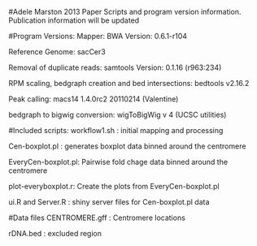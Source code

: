 #Adele Marston 2013 Paper
Scripts and program version information. Publication information will be updated

#Program Versions:
Mapper: BWA Version: 0.6.1-r104 

Reference Genome: sacCer3 

Removal of duplicate reads: samtools Version: 0.1.16 (r963:234) 

RPM scaling, bedgraph creation and bed intersections:  bedtools v2.16.2 

Peak calling: macs14 1.4.0rc2 20110214 (Valentine)

bedgraph to bigwig conversion: wigToBigWig v 4 (UCSC  utilities)

#Included scripts:
workflow1.sh : initial mapping and processing 

Cen-boxplot.pl : generates boxplot data binned around the centromere 

EveryCen-boxplot.pl: Pairwise fold chage data binned around the centromere

plot-everyboxplot.r: Create the plots from EveryCen-boxplot.pl

ui.R and Server.R : shiny server files for Cen-boxplot.pl data 

#Data files 
CENTROMERE.gff : Centromere locations 

rDNA.bed  : excluded region




